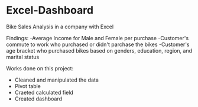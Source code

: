 # Excel-Dashboard
Bike Sales Analysis in a company with Excel

Findings:
-Average Income for Male and Female per purchase
-Customer's commute to work who purchased or didn't parchase the bikes
-Customer's age bracket who purchased bikes based on genders, education, region, and marital status

Works done on this project:
- Cleaned and manipulated the data
- Pivot table
- Craeted calculated field
- Created dashboard
  
